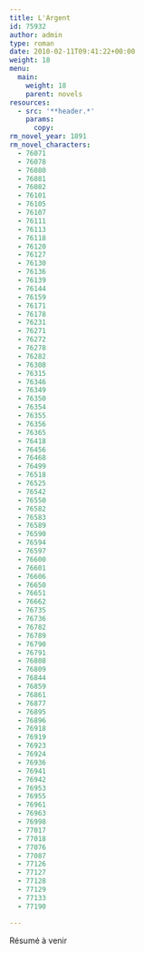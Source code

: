 ```yaml
---
title: L'Argent
id: 75932
author: admin
type: roman
date: 2010-02-11T09:41:22+00:00
weight: 18
menu:
  main:
    weight: 18
    parent: novels
resources:
  - src: '**header.*'
    params:
      copy:
rm_novel_year: 1891
rm_novel_characters:
  - 76071
  - 76078
  - 76080
  - 76081
  - 76082
  - 76101
  - 76105
  - 76107
  - 76111
  - 76113
  - 76118
  - 76120
  - 76127
  - 76130
  - 76136
  - 76139
  - 76144
  - 76159
  - 76171
  - 76178
  - 76231
  - 76271
  - 76272
  - 76278
  - 76282
  - 76308
  - 76315
  - 76346
  - 76349
  - 76350
  - 76354
  - 76355
  - 76356
  - 76365
  - 76418
  - 76456
  - 76468
  - 76499
  - 76518
  - 76525
  - 76542
  - 76550
  - 76582
  - 76583
  - 76589
  - 76590
  - 76594
  - 76597
  - 76600
  - 76601
  - 76606
  - 76650
  - 76651
  - 76662
  - 76735
  - 76736
  - 76782
  - 76789
  - 76790
  - 76791
  - 76808
  - 76809
  - 76844
  - 76859
  - 76861
  - 76877
  - 76895
  - 76896
  - 76918
  - 76919
  - 76923
  - 76924
  - 76936
  - 76941
  - 76942
  - 76953
  - 76955
  - 76961
  - 76963
  - 76998
  - 77017
  - 77018
  - 77076
  - 77087
  - 77126
  - 77127
  - 77128
  - 77129
  - 77133
  - 77190

---
```

Résumé à venir